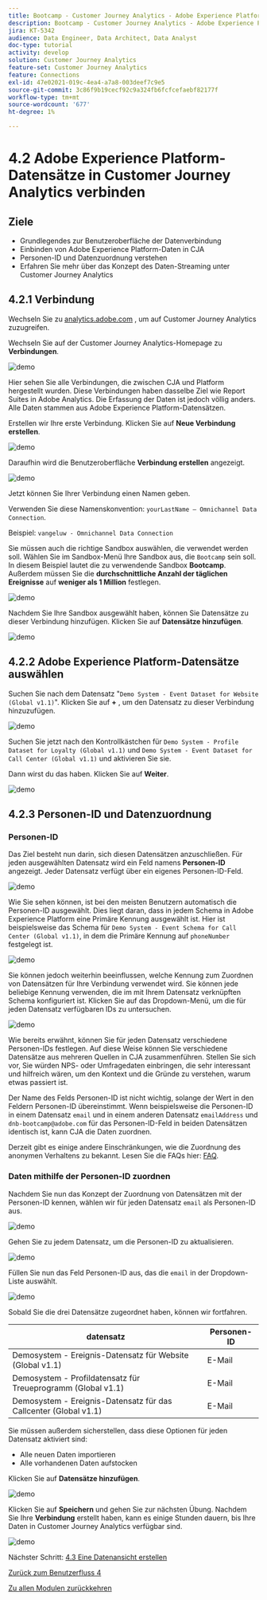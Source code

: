 ```yaml
---
title: Bootcamp - Customer Journey Analytics - Adobe Experience Platform-Datensätze in Customer Journey Analytics verbinden
description: Bootcamp - Customer Journey Analytics - Adobe Experience Platform-Datensätze in Customer Journey Analytics verbinden
jira: KT-5342
audience: Data Engineer, Data Architect, Data Analyst
doc-type: tutorial
activity: develop
solution: Customer Journey Analytics
feature-set: Customer Journey Analytics
feature: Connections
exl-id: 47e02021-019c-4ea4-a7a8-003deef7c9e5
source-git-commit: 3c86f9b19cecf92c9a324fb6fcfcefaebf82177f
workflow-type: tm+mt
source-wordcount: '677'
ht-degree: 1%

---
```


# 4.2 Adobe Experience Platform-Datensätze in Customer Journey Analytics verbinden

## Ziele

- Grundlegendes zur Benutzeroberfläche der Datenverbindung
- Einbinden von Adobe Experience Platform-Daten in CJA
- Personen-ID und Datenzuordnung verstehen
- Erfahren Sie mehr über das Konzept des Daten-Streaming unter Customer Journey Analytics

## 4.2.1 Verbindung

Wechseln Sie zu [analytics.adobe.com](https://analytics.adobe.com) , um auf Customer Journey Analytics zuzugreifen.

Wechseln Sie auf der Customer Journey Analytics-Homepage zu **Verbindungen**.

![demo](./images/cja2.png)

Hier sehen Sie alle Verbindungen, die zwischen CJA und Platform hergestellt wurden. Diese Verbindungen haben dasselbe Ziel wie Report Suites in Adobe Analytics. Die Erfassung der Daten ist jedoch völlig anders. Alle Daten stammen aus Adobe Experience Platform-Datensätzen.

Erstellen wir Ihre erste Verbindung. Klicken Sie auf **Neue Verbindung erstellen**.

![demo](./images/cja4.png)

Daraufhin wird die Benutzeroberfläche **Verbindung erstellen** angezeigt.

![demo](./images/cja5.png)

Jetzt können Sie Ihrer Verbindung einen Namen geben.

Verwenden Sie diese Namenskonvention: `yourLastName – Omnichannel Data Connection`.

Beispiel: `vangeluw - Omnichannel Data Connection`

Sie müssen auch die richtige Sandbox auswählen, die verwendet werden soll. Wählen Sie im Sandbox-Menü Ihre Sandbox aus, die `Bootcamp` sein soll. In diesem Beispiel lautet die zu verwendende Sandbox **Bootcamp**. Außerdem müssen Sie die **durchschnittliche Anzahl der täglichen Ereignisse** auf **weniger als 1 Million** festlegen.

![demo](./images/cjasb.png)

Nachdem Sie Ihre Sandbox ausgewählt haben, können Sie Datensätze zu dieser Verbindung hinzufügen. Klicken Sie auf **Datensätze hinzufügen**.

![demo](./images/cjasb1.png)

## 4.2.2 Adobe Experience Platform-Datensätze auswählen

Suchen Sie nach dem Datensatz &quot;`Demo System - Event Dataset for Website (Global v1.1)`&quot;. Klicken Sie auf **+** , um den Datensatz zu dieser Verbindung hinzuzufügen.

![demo](./images/cja7.png)

Suchen Sie jetzt nach den Kontrollkästchen für `Demo System - Profile Dataset for Loyalty (Global v1.1)` und `Demo System - Event Dataset for Call Center (Global v1.1)` und aktivieren Sie sie.

Dann wirst du das haben. Klicken Sie auf **Weiter**.

![demo](./images/cja9.png)

## 4.2.3 Personen-ID und Datenzuordnung

### Personen-ID

Das Ziel besteht nun darin, sich diesen Datensätzen anzuschließen. Für jeden ausgewählten Datensatz wird ein Feld namens **Personen-ID** angezeigt. Jeder Datensatz verfügt über ein eigenes Personen-ID-Feld.

![demo](./images/cja11.png)

Wie Sie sehen können, ist bei den meisten Benutzern automatisch die Personen-ID ausgewählt. Dies liegt daran, dass in jedem Schema in Adobe Experience Platform eine Primäre Kennung ausgewählt ist. Hier ist beispielsweise das Schema für `Demo System - Event Schema for Call Center (Global v1.1)`, in dem die Primäre Kennung auf `phoneNumber` festgelegt ist.

![demo](./images/cja13.png)

Sie können jedoch weiterhin beeinflussen, welche Kennung zum Zuordnen von Datensätzen für Ihre Verbindung verwendet wird. Sie können jede beliebige Kennung verwenden, die im mit Ihrem Datensatz verknüpften Schema konfiguriert ist. Klicken Sie auf das Dropdown-Menü, um die für jeden Datensatz verfügbaren IDs zu untersuchen.

![demo](./images/cja14.png)

Wie bereits erwähnt, können Sie für jeden Datensatz verschiedene Personen-IDs festlegen. Auf diese Weise können Sie verschiedene Datensätze aus mehreren Quellen in CJA zusammenführen. Stellen Sie sich vor, Sie würden NPS- oder Umfragedaten einbringen, die sehr interessant und hilfreich wären, um den Kontext und die Gründe zu verstehen, warum etwas passiert ist.

Der Name des Felds Personen-ID ist nicht wichtig, solange der Wert in den Feldern Personen-ID übereinstimmt. Wenn beispielsweise die Personen-ID in einem Datensatz `email` und in einem anderen Datensatz `emailAddress` und `dnb-bootcamp@adobe.com` für das Personen-ID-Feld in beiden Datensätzen identisch ist, kann CJA die Daten zuordnen.

Derzeit gibt es einige andere Einschränkungen, wie die Zuordnung des anonymen Verhaltens zu bekannt. Lesen Sie die FAQs hier: [FAQ](https://experienceleague.adobe.com/docs/analytics-platform/using/cja-overview/cja-faq.html).

### Daten mithilfe der Personen-ID zuordnen

Nachdem Sie nun das Konzept der Zuordnung von Datensätzen mit der Personen-ID kennen, wählen wir für jeden Datensatz `email` als Personen-ID aus.

![demo](./images/cja15.png)

Gehen Sie zu jedem Datensatz, um die Personen-ID zu aktualisieren.

![demo](./images/cja12a.png)

Füllen Sie nun das Feld Personen-ID aus, das die `email` in der Dropdown-Liste auswählt.

![demo](./images/cja17.png)

Sobald Sie die drei Datensätze zugeordnet haben, können wir fortfahren.

| datensatz | Personen-ID |
| ----------------- |-------------| 
| Demosystem - Ereignis-Datensatz für Website (Global v1.1) | E-Mail |
| Demosystem - Profildatensatz für Treueprogramm (Global v1.1) | E-Mail |
| Demosystem - Ereignis-Datensatz für das Callcenter (Global v1.1) | E-Mail |

Sie müssen außerdem sicherstellen, dass diese Optionen für jeden Datensatz aktiviert sind:

- Alle neuen Daten importieren
- Alle vorhandenen Daten aufstocken

Klicken Sie auf **Datensätze hinzufügen**.

![demo](./images/cja16.png)

Klicken Sie auf **Speichern** und gehen Sie zur nächsten Übung.
Nachdem Sie Ihre **Verbindung** erstellt haben, kann es einige Stunden dauern, bis Ihre Daten in Customer Journey Analytics verfügbar sind.

![demo](./images/cja20.png)

Nächster Schritt: [4.3 Eine Datenansicht erstellen](./ex3.md)

[Zurück zum Benutzerfluss 4](./uc4.md)

[Zu allen Modulen zurückkehren](./../../overview.md)
